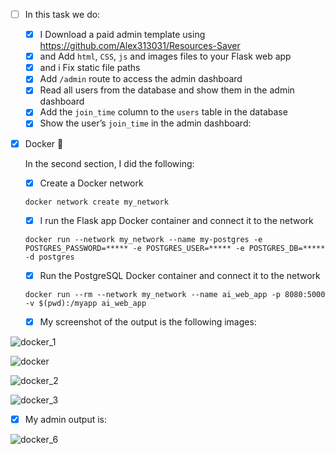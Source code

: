 - [ ]  In this task we do:
    - [X]  I Download a paid admin template using https://github.com/Alex313031/Resources-Saver
    - [X]  and Add `html`, `CSS`, `js` and images files to your Flask web app
    - [x]  and i Fix static file paths
    - [x]  Add `/admin` route to access the admin dashboard
    - [x]  Read all users from the database and show them in the admin dashboard
    - [x]  Add the `join_time` column to the `users` table in the database
    - [x]  Show the user’s `join_time` in the admin dashboard:
 
- [x]  Docker 🐳

   In the second section,  I did the following:
   
    - [X]  Create a Docker network
    
    ```
    docker network create my_network
    ```
    
    - [X]   I run the Flask app Docker container and connect it to the network
    
    ```
    docker run --network my_network --name my-postgres -e POSTGRES_PASSWORD=***** -e POSTGRES_USER=***** -e POSTGRES_DB=***** -d postgres
    ```
    
    - [x]  Run the PostgreSQL Docker container and connect it to the network
    
    ```
    docker run --rm --network my_network --name ai_web_app -p 8080:5000 -v $(pwd):/myapp ai_web_app
    ```
    
    - [X]  My screenshot of the output is the following images:
  
![docker_1](https://github.com/user-attachments/assets/c43f8781-fa05-4d40-a691-73ca07166457)

![docker](https://github.com/user-attachments/assets/cef12b14-6699-4756-a317-12507c498fb3)

![docker_2](https://github.com/user-attachments/assets/f6c556db-b102-47e2-a730-606969d43db1)

![docker_3](https://github.com/user-attachments/assets/2f6374e8-2c99-4019-b011-dae5c3d44cef)

- [X] My admin output is:

![docker_6](https://github.com/user-attachments/assets/4d437880-aee6-4973-b2df-af7508164b63)






   
